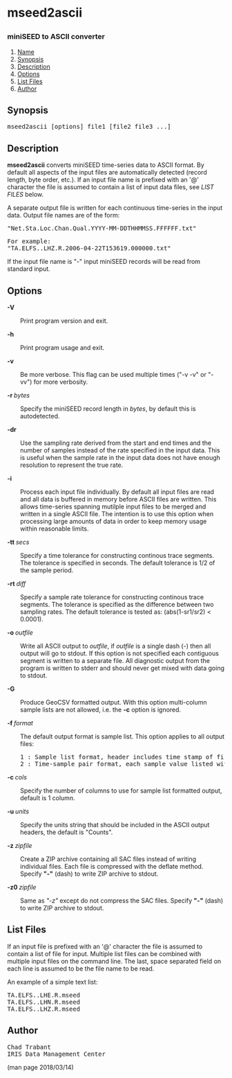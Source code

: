 # <p >mseed2ascii 
###  miniSEED to ASCII converter</p>

1. [Name](#)
1. [Synopsis](#synopsis)
1. [Description](#description)
1. [Options](#options)
1. [List Files](#list-files)
1. [Author](#author)

## <a id='synopsis'>Synopsis</a>

<pre >
mseed2ascii [options] file1 [file2 file3 ...]
</pre>

## <a id='description'>Description</a>

<p ><b>mseed2ascii</b> converts miniSEED time-series data to ASCII format. By default all aspects of the input files are automatically detected (record length, byte order, etc.).  If an input file name is prefixed with an '@' character the file is assumed to contain a list of input data files, see <i>LIST FILES</i> below.</p>

<p >A separate output file is written for each continuous time-series in the input data.  Output file names are of the form:</p>

<pre >
"Net.Sta.Loc.Chan.Qual.YYYY-MM-DDTHHMMSS.FFFFFF.txt"
</pre>

<pre >
For example:
"TA.ELFS..LHZ.R.2006-04-22T153619.000000.txt"
</pre>

<p >If the input file name is "-" input miniSEED records will be read from standard input.</p>

## <a id='options'>Options</a>

<b>-V</b>

<p style="padding-left: 30px;">Print program version and exit.</p>

<b>-h</b>

<p style="padding-left: 30px;">Print program usage and exit.</p>

<b>-v</b>

<p style="padding-left: 30px;">Be more verbose.  This flag can be used multiple times ("-v -v" or "-vv") for more verbosity.</p>

<b>-r </b><i>bytes</i>

<p style="padding-left: 30px;">Specify the miniSEED record length in <i>bytes</i>, by default this is autodetected.</p>

<b>-dr</b>

<p style="padding-left: 30px;">Use the sampling rate derived from the start and end times and the number of samples instead of the rate specified in the input data. This is useful when the sample rate in the input data does not have enough resolution to represent the true rate.</p>

<b>-i</b>

<p style="padding-left: 30px;">Process each input file individually.  By default all input files are read and all data is buffered in memory before ASCII files are written. This allows time-series spanning mutilple input files to be merged and written in a single ASCII file.  The intention is to use this option when processing large amounts of data in order to keep memory usage within reasonable limits.</p>

<b>-tt </b><i>secs</i>

<p style="padding-left: 30px;">Specify a time tolerance for constructing continous trace segments. The tolerance is specified in seconds.  The default tolerance is 1/2 of the sample period.</p>

<b>-rt </b><i>diff</i>

<p style="padding-left: 30px;">Specify a sample rate tolerance for constructing continous trace segments.  The tolerance is specified as the difference between two sampling rates.  The default tolerance is tested as: (abs(1-sr1/sr2) < 0.0001).</p>

<b>-o </b><i>outfile</i>

<p style="padding-left: 30px;">Write all ASCII output to <i>outfile</i>, if <i>outfile</i> is a single dash (-) then all output will go to stdout.  If this option is not specified each contiguous segment is written to a separate file.  All diagnostic output from the program is written to stderr and should never get mixed with data going to stdout.</p>

<b>-G</b>

<p style="padding-left: 30px;">Produce GeoCSV formatted output. With this option multi-column sample lists are not allowed, i.e. the <b>-c</b> option is ignored.</p>

<b>-f </b><i>format</i>

<p style="padding-left: 30px;">The default output format is sample list.  This option applies to all output files:</p>

<pre style="padding-left: 30px;">
1 : Sample list format, header includes time stamp of first
2 : Time-sample pair format, each sample value listed with time stamp
</pre>

<b>-c </b><i>cols</i>

<p style="padding-left: 30px;">Specify the number of columns to use for sample list formatted output, default is 1 column.</p>

<b>-u </b><i>units</i>

<p style="padding-left: 30px;">Specify the units string that should be included in the ASCII output headers, the default is "Counts".</p>

<b>-z </b><i>zipfile</i>

<p style="padding-left: 30px;">Create a ZIP archive containing all SAC files instead of writing individual files.  Each file is compressed with the deflate method. Specify <b>"-"</b> (dash) to write ZIP archive to stdout.</p>

<b>-z0 </b><i>zipfile</i>

<p style="padding-left: 30px;">Same as <i>"-z"</i> except do not compress the SAC files.  Specify <b>"-"</b> (dash) to write ZIP archive to stdout.</p>

## <a id='list-files'>List Files</a>

<p >If an input file is prefixed with an '@' character the file is assumed to contain a list of file for input.  Multiple list files can be combined with multiple input files on the command line.  The last, space separated field on each line is assumed to be the file name to be read.</p>

<p >An example of a simple text list:</p>

<pre >
TA.ELFS..LHE.R.mseed
TA.ELFS..LHN.R.mseed
TA.ELFS..LHZ.R.mseed
</pre>

## <a id='author'>Author</a>

<pre >
Chad Trabant
IRIS Data Management Center
</pre>


(man page 2018/03/14)
